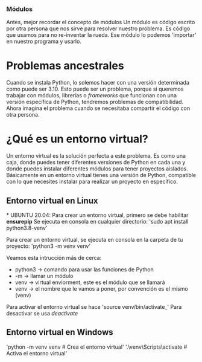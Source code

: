 ### Módulos
Antes, mejor recordar el concepto de módulos
Un módulo es código escrito por otra persona que nos sirve para resolver nuestro problema. Es código que usamos
para no re-inventar la rueda. Ese módulo lo podemos 'importar' en nuestro programa y usarlo.

# Problemas ancestrales
Cuando se instala Python, lo solemos hacer con una versión determinada como puede ser 3.10.
Esto puede ser un problema, porque si queremos trabajar con módulos, librerías o _frameworks_ que funcionan
con una versión específica de Python, tendremos problemas de compatibilidad. Ahora imagina el problema cuando se
necesitaba compartir el código con otra persona.

# ¿Qué es un entorno virtual?
Un entorno virtual es la solución perfecta a este problema.
Es como una caja, donde puedes tener diferentes versiones de Python en cada una y donde puedes instalar diferentes
módulos para tener proyectos aislados.
Básicamente en un entorno virtual tienes una versión de Python, compatible con lo que necesites instalar para
realizar un proyecto en específico.

## Entorno virtual en Linux
\* UBUNTU 20.04:
Para crear un entorno virtual, primero se debe habilitar **ensurepip**
Se ejecuta en consola en cualquier directorio:
'sudo apt install python3.8-venv'

Para crear un entorno virtual, se ejecuta en consola en la carpeta de tu proyecto:
'python3 -m venv venv'

Veamos esta intrucción más de cerca:
- python3 -> comando para usar las funciones de Python
- -m -> llamar un módulo
- venv -> virtual enviorment, este es el módulo que se llamará
- venv -> el nombre que le vamos a poner, por convención es el mismo (venv)

Para activar el entorno virtual se hace
'source venv/bin/activate_'
Para desactivar se usa _deactivate_

## Entorno virtual en Windows
'python -m venv venv # Crea el entorno virtual'
'.\venv\Scripts\activate # Activa el entorno virtual'
